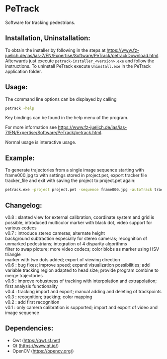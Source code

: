 # PeTrack

Software for tracking pedestrians.


## Installation, Uninstallation:
To obtain the installer by following in the steps at https://www.fz-juelich.de/ias/ias-7/EN/Expertise/Software/PeTrack/petrackDownload.html.
Afterwards just execute `petrack-installer_<version>.exe` and follow the instructions.
To uninstall PeTrack execute `Uninstall.exe` in the PeTrack application folder.


## Usage:
The command line options can be displayed by calling
```bash
petrack -help
```

Key bindings can be found in the help menu of the program.

For more information see https://www.fz-juelich.de/ias/ias-7/EN/Expertise/Software/PeTrack/petrack.html.

Normal usage is interactive usage.


## Example:
To generate trajectories from a single image sequence starting with frame000.jpg to
with settings stored in project.pet, export tracker file tracker_file and exit
with saving the project to project.pet again:

```bash
petrack.exe -project project.pet -sequence frame000.jpg -autoTrack tracker_file -autoSave project.pet
```

## Changelog:
v0.8 : slanted view for external calibration, coordinate system and grid is possible, introduced multicolor marker with black dot, video support for various codecs <br/>
v0.7 : introduce stereo cameras; alternate height <br/>
       background subtraction especially for stereo cameras; recognition of unmarked pedestrians; integration of 4 disparity algorithms <br/>
       filter to swap picture; more video codecs; color blobs as marker using HSV triangle <br/>
       marker with two dots added; export of viewing direction <br/>
v0.6 : bug fixes; improve speed; expand visualization possibilities; add variable tracking region adapted to head size; provide program combine to merge trajectories <br/>
v0.5 : improve robustness of tracking with interpolation and extrapolation; first analysis functionality <br/>
v0.4 : tracking import and export; manual adding and deleting of trackpoints <br/>
v0.3 : recognition; tracking; color mapping <br/>
v0.2 : add first recognition <br/>
v0.1 : only camera calibration is supported; import and export of video and image sequence <br/>

## Dependencies:
* Qwt         (https://qwt.sf.net)
* Qt          (https://www.qt.io/)
* OpenCV      (https://opencv.org/)

